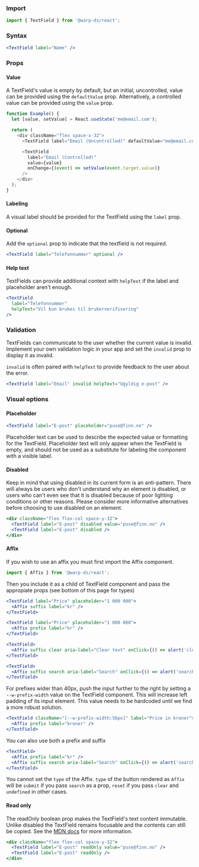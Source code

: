 ### Import

```js
import { TextField } from '@warp-ds/react';
```

### Syntax

```jsx
<TextField label="Name" />
```

### Props

<api-table type=react component="TextField" />

#### Value

A TextField's value is empty by default, but an initial, uncontrolled, value can be provided using the `defaultValue` prop. Alternatively, a controlled value can be provided using the `value` prop.

```js
function Example() {
  let [value, setValue] = React.useState('me@email.com');

  return (
    <div className="flex space-x-32">
      <TextField label="Email (Uncontrolled)" defaultValue="me@email.com" />

      <TextField
        label="Email (Controlled)"
        value={value}
        onChange={(event) => setValue(event.target.value)}
      />
    </div>
  );
}
```

#### Labeling

A visual label should be provided for the TextField using the `label` prop.

#### Optional

Add the `optional` prop to indicate that the textfield is not required.

```jsx
<TextField label="Telefonnummer" optional />
```

#### Help text

TextFields can provide additional context with `helpText` if the label and placeholder aren't enough.

```jsx
<TextField
  label="Telefonnummer"
  helpText="Vil kun brukes til brukerverifisering"
/>
```

### Validation

TextFields can communicate to the user whether the current value is invalid. Implement your own validation logic in your app and set the `invalid` prop to display it as invalid.

`invalid` is often paired with `helpText` to provide feedback to the user about the error.

```jsx
<TextField label="Email" invalid helpText="Ugyldig e-post" />
```

### Visual options

#### Placeholder

```jsx
<TextField label="E-post" placeholder="puse@finn.no" />
```

Placeholder text can be used to describe the expected value or formatting for the TextField. Placeholder text will only appear when the TextField is empty, and should not be used as a substitute for labeling the component with a visible label.

#### Disabled

Keep in mind that using disabled in its current form is an anti-pattern. There will always be users who don't understand why an element is disabled, or users who can't even see that it is disabled because of poor lighting conditions or other reasons. Please consider more informative alternatives before choosing to use disabled on an element.

```jsx
<div className="flex flex-col space-y-32">
  <TextField label="E-post" disabled value="puse@finn.no" />
  <TextField label="E-post" disabled />
</div>
```

#### Affix

If you wish to use an affix you must first import the Affix component.

```js
import { Affix } from '@warp-ds/react';
```

Then you include it as a child of TextField component and pass the appropiate props (see bottom of this page for types)

```jsx
<TextField label="Price" placeholder="1 000 000">
  <Affix suffix label="kr" />
</TextField>
```

```jsx
<TextField label="Price" placeholder="1 000 000">
  <Affix prefix label="kr" />
</TextField>
```

```jsx
<TextField>
  <Affix suffix clear aria-label="Clear text" onClick={() => alert('clear')} />
</TextField>
```

```jsx
<TextField>
  <Affix suffix search aria-label="Search" onClick={() => alert('search')} />
</TextField>
```

For prefixes wider than 40px, push the input further to the right by setting a `--w-prefix-width` value on the TextField component. This will increase left padding of its input element. This value needs to be hardcoded until we find a more robust solution.

```jsx
<TextField className="[--w-prefix-width:56px]" label="Price in kroner">
  <Affix prefix label="kroner" />
</TextField>
```

You can also use both a prefix and suffix

```jsx
<TextField>
  <Affix prefix label="kr" />
  <Affix suffix search aria-label="Search" onClick={() => alert('search')} />
</TextField>
```

You cannot set the `type` of the Affix. `type` of the button rendered as `Affix` will be `submit` if you pass `search` as a prop, `reset` if you pass `clear` and `undefined` in other cases.

<api-table type=react component="Affix" />

#### Read only

The readOnly boolean prop makes the TextField's text content immutable. Unlike disabled the TextField remains focusable and the contents can still be copied. See the [MDN docs](https://developer.mozilla.org/en-US/docs/Web/HTML/Attributes/readonly)
 for more information.

```jsx
<div className="flex flex-col space-y-32">
  <TextField label="E-post" readOnly value="puse@finn.no" />
  <TextField label="E-post" readOnly />
</div>
```